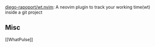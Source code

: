 





[diego-rapoport/wt.nvim](https://github.com/diego-rapoport/wt.nvim): A neovim plugin to track your working time(wt) inside a git project






## Misc

[[WhatPulse]]


